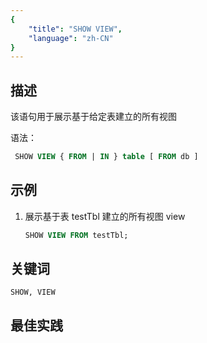 ```yaml
---
{
    "title": "SHOW VIEW",
    "language": "zh-CN"
}
---
```


## 描述

该语句用于展示基于给定表建立的所有视图

语法：

```sql
 SHOW VIEW { FROM | IN } table [ FROM db ]
```

## 示例

1. 展示基于表 testTbl 建立的所有视图 view
    
    ```sql
    SHOW VIEW FROM testTbl;
    ```

## 关键词

    SHOW, VIEW

## 最佳实践

